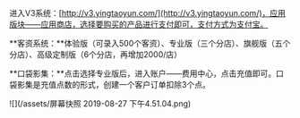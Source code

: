 进入V3系统：[http://v3.yingtaoyun.com/](http://v3.yingtaoyun.com/)，应用版块——应用商店，选择要购买的产品进行支付即可，支付方式为支付宝。

**客资系统：**体验版（可录入500个客资）、专业版（三个分店）、旗舰版（五个分店）、高级定制版（6个分店，再增加2000/店）

**口袋影集：**点击选择专业版后，进入账户——费用中心，点击充值即可。口袋影集是充值点数的形式，创建一个客户订单扣除3个点。

![](/assets/屏幕快照 2019-08-27 下午4.51.04.png)

